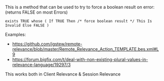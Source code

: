 
This is a method that can be used to try to force a boolean result on error: (returns FALSE on most Errors)

    exists TRUE whose ( If TRUE Then /* force boolean result */ This Is Invalid Else FALSE )
  
Examples:

- https://github.com/jgstew/remote-relevance/blob/master/Remote_Relevance_Action_TEMPLATE.bes.xml#L9
- https://forum.bigfix.com/t/deal-with-non-existing-plural-values-in-relevance-language/19297/3

This works both in Client Relevance & Session Relevance
